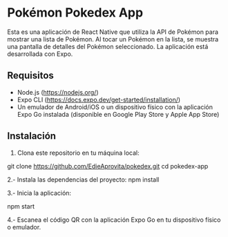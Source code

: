 # Pokémon Pokedex App

Esta es una aplicación de React Native que utiliza la API de Pokémon para mostrar una lista de Pokémon. Al tocar un Pokémon en la lista, se muestra una pantalla de detalles del Pokémon seleccionado. La aplicación está desarrollada con Expo.

## Requisitos

- Node.js (https://nodejs.org/)
- Expo CLI (https://docs.expo.dev/get-started/installation/)
- Un emulador de Android/iOS o un dispositivo físico con la aplicación Expo Go instalada (disponible en Google Play Store y Apple App Store)

## Instalación

1. Clona este repositorio en tu máquina local:

git clone https://github.com/EdieAprovita/pokedex.git
cd pokedex-app

2.- Instala las dependencias del proyecto:
npm install

3.- Inicia la aplicación:

npm start

4.- Escanea el código QR con la aplicación Expo Go en tu dispositivo físico o emulador.

